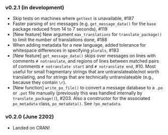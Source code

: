 ### v0.2.1 (in development)

 * Skip tests on machines where `gettext` is unavailable, #187
 * Faster parsing of src messages (e.g. `get_message_data()` for the `base` package reduced from 14 to 7 seconds), #119
 * [New feature] New argument `max_translations` for `translate_package()` to limit the number of translations done, #188
 * When adding metadata for a new language, added tolerance for whitespace differences in specifying `plurals`, #183
 * [New feature] `get_message_data()` skips over messages on lines with comments `# notranslate`, and regions of lines between matched pairs of comments `# notranslate start` and `# notranslate end`, #10. Most useful for small fragmentary strings that are untranslateable/not worth translating, and for strings that are technically untranslateable (e.g., because they contain `\r`).
 * [New function] `write_po_file()` to convert a message database to a `.po` or `.pot` file manually (previously this was handled internally by `translate_package()`), #203. Also a constructor for the associated `po_metadata` class, `po_metadata()`. See `?po_metadata`.

### v0.2.0 (June 2202)

 * Landed on CRAN!
